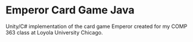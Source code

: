 # Emperor Card Game Java
Unity/C# implementation of the card game Emperor created for my COMP 363 class at Loyola University Chicago.
